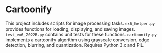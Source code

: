 # Cartoonify
This project includes scripts for image processing tasks. `ex6_helper.py` provides functions for loading, displaying, and saving images. `test_ex6_2022B.py` contains unit tests for these functions. `cartoonify.py` implements a cartoonify algorithm using grayscale conversion, edge detection, blurring, and quantization. Requires Python 3.x and PIL.
